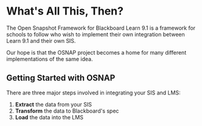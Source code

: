 # What's All This, Then?
The Open Snapshot Framework for Blackboard Learn 9.1 is a framework for schools to follow who wish to implement their own integration between Learn 9.1 and their own SIS. 

Our hope is that the OSNAP project becomes a home for many different implementations of the same idea.

## Getting Started with OSNAP
There are three major steps involved in integrating your SIS and LMS:

1. **Extract** the data from your SIS
2. **Transform** the data to Blackboard's spec
3. **Load** the data into the LMS

